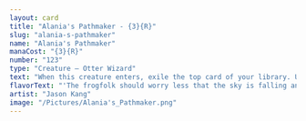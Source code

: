 ```yaml
---
layout: card
title: "Alania's Pathmaker - {3}{R}"
slug: "alania-s-pathmaker"
name: "Alania's Pathmaker"
manaCost: "{3}{R}"
number: "123"
type: "Creature — Otter Wizard"
text: "When this creature enters, exile the top card of your library. Until the end of your next turn, you may play that card."
flavorText: "'The frogfolk should worry less that the sky is falling and worry more about where it's landing.'"
artist: "Jason Kang"
image: "/Pictures/Alania's_Pathmaker.png"
---
```


